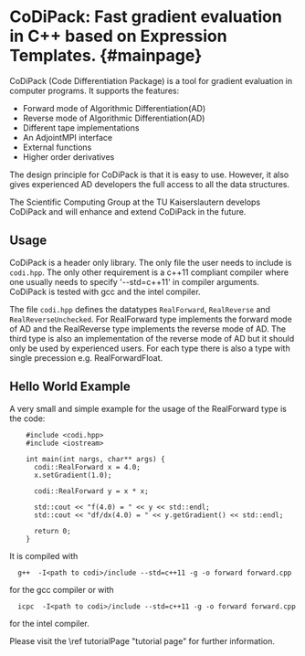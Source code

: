 CoDiPack: Fast gradient evaluation in C++ based on Expression Templates.   {#mainpage}
============

CoDiPack (Code Differentiation Package) is a tool for gradient evaluation in computer programs. It supports the features:
  - Forward mode of Algorithmic Differentiation(AD)
  - Reverse mode of Algorithmic Differentiation(AD)
  - Different tape implementations
  - An AdjointMPI interface
  - External functions
  - Higher order derivatives

The design principle for CoDiPack is that it is easy to use.
However, it also gives experienced AD developers the full access to all the data structures.

The Scientific Computing Group at the TU Kaiserslautern develops CoDiPack and
will enhance and extend CoDiPack in the future.

## Usage

CoDiPack is a header only library.
The only file the user needs to include is `codi.hpp`.
The only other requirement is a c++11 compliant compiler
where one usually needs to specify '--std=c++11' in compiler arguments.
CoDiPack is tested with gcc and the intel compiler.

The file `codi.hpp` defines the datatypes `RealForward`, `RealReverse` and `RealReverseUnchecked`.
For RealForward type implements the forward mode of AD and
the RealReverse type implements the reverse mode of AD.
The third type is also an implementation of the reverse mode of AD but it should only be used by experienced users.
For each type there is also a type with single precession e.g. RealForwardFloat.

## Hello World Example

A very small and simple example for the usage of the RealForward type is the code:

~~~~{.cpp}
    #include <codi.hpp>
    #include <iostream>

    int main(int nargs, char** args) {
      codi::RealForward x = 4.0;
      x.setGradient(1.0);

      codi::RealForward y = x * x;

      std::cout << "f(4.0) = " << y << std::endl;
      std::cout << "df/dx(4.0) = " << y.getGradient() << std::endl;

      return 0;
    }
~~~~

It is compiled with
~~~~{.txt}
  g++  -I<path to codi>/include --std=c++11 -g -o forward forward.cpp
~~~~
for the gcc compiler or with
~~~~{.txt}
  icpc  -I<path to codi>/include --std=c++11 -g -o forward forward.cpp
~~~~
for the intel compiler.

Please visit the \ref tutorialPage "tutorial page" for further information.
